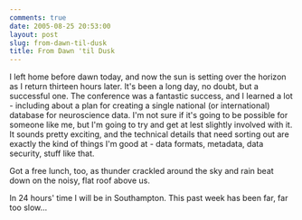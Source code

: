 ```yaml
---
comments: true
date: 2005-08-25 20:53:00
layout: post
slug: from-dawn-til-dusk
title: From Dawn 'til Dusk
---
```


I left home before dawn today, and now the sun is setting over the horizon as I return thirteen hours later.  It's been a long day, no doubt, but a successful one.  The conference was a fantastic success, and I learned a lot - including about a plan for creating a single national (or international) database for neuroscience data.  I'm not sure if it's going to be possible for someone like me, but I'm going to try and get at lest slightly involved with it.  It sounds pretty exciting, and the technical details that need sorting out are exactly the kind of things I'm good at - data formats, metadata, data security, stuff like that.  

Got a free lunch, too, as thunder crackled around the sky and rain beat down on the noisy, flat roof above us.  

In 24 hours' time I will be in Southampton.  This past week has been far, far too slow...  


